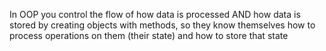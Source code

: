 In OOP you control the flow of how data is processed AND how data is stored by creating objects with methods, so they know themselves how to process operations on them (their state) and how to store that state